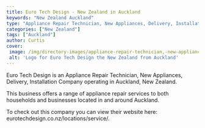 ```yaml
---
title: Euro Tech Design - New Zealand in Auckland
keywords: "New Zealand Auckland"
type: "Appliance Repair Technician, New Appliances, Delivery, Installation"
categories: ["New Zealand"]
tags: ["Auckland"]
author: Curtis
cover: 
 image: /img/directory-images/appliance-repair-technician,-new-appliances,-delivery,-installation/euro-tech-design.webp
 alt: 'Logo for Euro Tech Design the New Zealand from Auckland'
---
```


Euro Tech Design is an Appliance Repair Technician, New Appliances, Delivery, Installation Company operating in Auckland, New Zealand.

This business offers a range of appliance repair services to both households and businesses located in and around Auckland.



To check out this company you can view their website here: eurotechdesign.co.nz/locations/service/.
